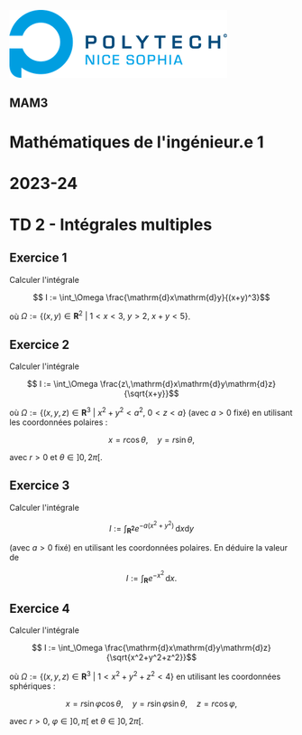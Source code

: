 ![PNS](https://raw.githubusercontent.com/pns-mam/mi1/master/logo-pns.png)
## MAM3
# Mathématiques de l'ingénieur.e 1
# 2023-24

# TD 2 - Intégrales multiples

## Exercice 1
Calculer l'intégrale
```math
  I := \int_\Omega \frac{\mathrm{d}x\mathrm{d}y}{(x+y)^3}
```
où $\Omega := \lbrace (x,y) \in \mathbf{R}^2\ |\ 1 < x < 3,\ y > 2,\ x+y < 5 \rbrace$.

## Exercice 2
Calculer l'intégrale
```math
  I := \int_\Omega \frac{z\,\mathrm{d}x\mathrm{d}y\mathrm{d}z}{\sqrt{x+y}}
```
où $\Omega := \lbrace (x,y,z) \in \mathbf{R}^3\ |\ x^2+y^2 < a^2,\ 0 < z < a \rbrace$ (avec $a > 0$ fixé) en utilisant les coordonnées polaires :
```math
x = r\cos\theta,\quad
y = r\sin\theta,
```
avec $r > 0$ et $\theta \in ]0,2\pi[$. 

## Exercice 3
Calculer l'intégrale
```math
  I := \int_{\mathbf{R^2}} e^{-a(x^2+y^2)}\,\mathrm{d}x\mathrm{d}y
```
(avec $a > 0$ fixé) en utilisant les coordonnées polaires. En déduire la valeur de
```math
  I := \int_{\mathbf{R}} e^{-x^2}\,\mathrm{d}x.
```

## Exercice 4
Calculer l'intégrale
```math
  I := \int_\Omega \frac{\mathrm{d}x\mathrm{d}y\mathrm{d}z}{\sqrt{x^2+y^2+z^2}}
```
où $\Omega := \lbrace (x,y,z) \in \mathbf{R}^3\ |\ 1 < x^2+y^2+z^2 < 4 \rbrace$
en utilisant les coordonnées sphériques :
```math
x = r\sin\varphi\cos\theta,\quad
y = r\sin\varphi\sin\theta,\quad
z = r\cos\varphi,
```
avec $r > 0$, $\varphi \in ]0,\pi[$ et $\theta \in ]0,2\pi[$.


